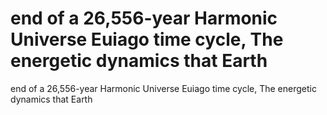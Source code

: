 # end of a 26,556-year Harmonic Universe Euiago time cycle, The energetic dynamics that Earth

end of a 26,556-year Harmonic Universe Euiago time cycle, The energetic dynamics that Earth